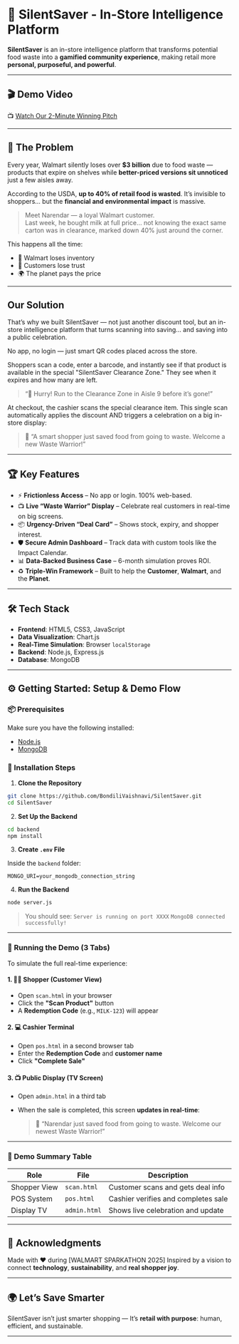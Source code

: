 # 🚀 SilentSaver - In-Store Intelligence Platform

**SilentSaver** is an in-store intelligence platform that transforms potential food waste into a **gamified community experience**, making retail more **personal, purposeful, and powerful**.

---

## 🎬 Demo Video

📺 [Watch Our 2-Minute Winning Pitch](https://youtu.be/67wr6aVcsEM?si=JZLbXnK-ORrL6Svh)


---

## 🎯 The Problem

Every year, Walmart silently loses over **$3 billion** due to food waste — products that expire on shelves while **better-priced versions sit unnoticed** just a few aisles away.

According to the USDA, **up to 40% of retail food is wasted**. It’s invisible to shoppers… but the **financial and environmental impact** is massive.

> Meet Narendar — a loyal Walmart customer.  
> Last week, he bought milk at full price… not knowing the exact same carton was in clearance, marked down 40% just around the corner.

This happens all the time:
- 🏬 Walmart loses inventory  
- 🛒 Customers lose trust  
- 🌍 The planet pays the price

---

## Our Solution
That’s why we built SilentSaver — not just another discount tool, but an in-store intelligence platform that turns scanning into saving… and saving into a public celebration.

No app, no login — just smart QR codes placed across the store.

Shoppers scan a code, enter a barcode, and instantly see if that product is available in the special "SilentSaver Clearance Zone." They see when it expires and how many are left.

>“🏃 Hurry! Run to the Clearance Zone in Aisle 9 before it’s gone!”

At checkout, the cashier scans the special clearance item. This single scan automatically applies the discount AND triggers a celebration on a big in-store display:

>📰 “A smart shopper just saved food from going to waste. Welcome a new Waste Warrior!”

---

## 🏆 Key Features

- ⚡ **Frictionless Access** – No app or login. 100% web-based.
- 📺 **Live “Waste Warrior” Display** – Celebrate real customers in real-time on big screens.
- 📦 **Urgency-Driven “Deal Card”** – Shows stock, expiry, and shopper interest.
- 🛡️ **Secure Admin Dashboard** – Track data with custom tools like the Impact Calendar.
- 📊 **Data-Backed Business Case** – 6-month simulation proves ROI.
- ♻️ **Triple-Win Framework** – Built to help the **Customer**, **Walmart**, and the **Planet**.

---

## 🛠️ Tech Stack

- **Frontend**: HTML5, CSS3, JavaScript  
- **Data Visualization**: Chart.js  
- **Real-Time Simulation**: Browser `localStorage`  
- **Backend**: Node.js, Express.js  
- **Database**: MongoDB  

---

## ⚙️ Getting Started: Setup & Demo Flow

### 📦 Prerequisites

Make sure you have the following installed:

- [Node.js](https://nodejs.org/)
- [MongoDB](https://www.mongodb.com/try/download/community)

### 🔧 Installation Steps

1. **Clone the Repository**

```bash
git clone https://github.com/BondiliVaishnavi/SilentSaver.git
cd SilentSaver
````

2. **Set Up the Backend**

```bash
cd backend
npm install
```

3. **Create `.env` File**

Inside the `backend` folder:

```
MONGO_URI=your_mongodb_connection_string
```

4. **Run the Backend**

```bash
node server.js
```

> You should see:
> `Server is running on port XXXX`
> `MongoDB connected successfully!`

---

### 🧪 Running the Demo (3 Tabs)

To simulate the full real-time experience:

#### 1. 🧍‍♂️ Shopper (Customer View)

* Open `scan.html` in your browser
* Click the **"Scan Product"** button
* A **Redemption Code** (e.g., `MILK-123`) will appear

#### 2. 💻 Cashier Terminal

* Open `pos.html` in a second browser tab
* Enter the **Redemption Code** and **customer name**
* Click **"Complete Sale"**

#### 3. 📺 Public Display (TV Screen)

* Open `admin.html` in a third tab
* When the sale is completed, this screen **updates in real-time**:

  > 📰 “Narendar just saved food from going to waste. Welcome our newest Waste Warrior!”

---

### 🧩 Demo Summary Table

| Role         | File         | Description                         |
| ------------ | ------------ | ----------------------------------- |
| Shopper View | `scan.html`  | Customer scans and gets deal info   |
| POS System   | `pos.html`   | Cashier verifies and completes sale |
| Display TV   | `admin.html` | Shows live celebration and update   |

---

## 🙌 Acknowledgments

Made with ❤️ during \[WALMART SPARKATHON 2025]
Inspired by a vision to connect **technology**, **sustainability**, and **real shopper joy**.

---

## 🌍 Let’s Save Smarter

SilentSaver isn’t just smarter shopping —
It’s **retail with purpose**: human, efficient, and sustainable.

---
